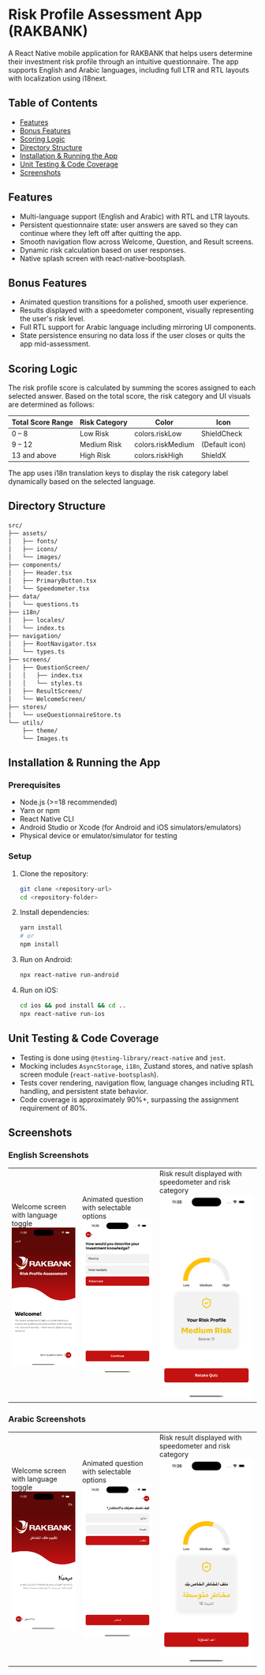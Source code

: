 # Risk Profile Assessment App (RAKBANK)

A React Native mobile application for RAKBANK that helps users determine their investment risk profile through an intuitive questionnaire. The app supports English and Arabic languages, including full LTR and RTL layouts with localization using i18next.

## Table of Contents
- [Features](#features)
- [Bonus Features](#bonus-features)
- [Scoring Logic](#scoring-logic)
- [Directory Structure](#directory-structure)
- [Installation & Running the App](#installation--running-the-app)
- [Unit Testing & Code Coverage](#unit-testing--code-coverage)
- [Screenshots](#screenshots)

## Features
- Multi-language support (English and Arabic) with RTL and LTR layouts.
- Persistent questionnaire state: user answers are saved so they can continue where they left off after quitting the app.
- Smooth navigation flow across Welcome, Question, and Result screens.
- Dynamic risk calculation based on user responses.
- Native splash screen with react-native-bootsplash.

## Bonus Features
- Animated question transitions for a polished, smooth user experience.
- Results displayed with a speedometer component, visually representing the user's risk level.
- Full RTL support for Arabic language including mirroring UI components.
- State persistence ensuring no data loss if the user closes or quits the app mid-assessment.

## Scoring Logic
The risk profile score is calculated by summing the scores assigned to each selected answer. Based on the total score, the risk category and UI visuals are determined as follows:

| Total Score Range | Risk Category | Color          | Icon        |
|-------------------|---------------|----------------|-------------|
| 0 – 8             | Low Risk      | colors.riskLow | ShieldCheck |
| 9 – 12            | Medium Risk   | colors.riskMedium | (Default icon) |
| 13 and above      | High Risk     | colors.riskHigh | ShieldX     |

The app uses i18n translation keys to display the risk category label dynamically based on the selected language.

## Directory Structure
```
src/
├── assets/
│   ├── fonts/
│   ├── icons/
│   └── images/
├── components/
│   ├── Header.tsx
│   ├── PrimaryButton.tsx
│   └── Speedometer.tsx
├── data/
│   └── questions.ts
├── i18n/
│   ├── locales/
│   └── index.ts
├── navigation/
│   ├── RootNavigator.tsx
│   └── types.ts
├── screens/
│   ├── QuestionScreen/
│   │   ├── index.tsx
│   │   └── styles.ts
│   ├── ResultScreen/
│   └── WelcomeScreen/
├── stores/
│   └── useQuestionnaireStore.ts
└── utils/
    ├── theme/
    └── Images.ts
```

## Installation & Running the App

### Prerequisites
- Node.js (>=18 recommended)
- Yarn or npm
- React Native CLI
- Android Studio or Xcode (for Android and iOS simulators/emulators)
- Physical device or emulator/simulator for testing

### Setup
1. Clone the repository:
   ```bash
   git clone <repository-url>
   cd <repository-folder>
   ```

2. Install dependencies:
   ```bash
   yarn install
   # or
   npm install
   ```

3. Run on Android:
   ```bash
   npx react-native run-android
   ```

4. Run on iOS:
   ```bash
   cd ios && pod install && cd ..
   npx react-native run-ios
   ```

## Unit Testing & Code Coverage
- Testing is done using `@testing-library/react-native` and `jest`.
- Mocking includes `AsyncStorage`, `i18n`, Zustand stores, and native splash screen module (`react-native-bootsplash`).
- Tests cover rendering, navigation flow, language changes including RTL handling, and persistent state behavior.
- Code coverage is approximately 90%+, surpassing the assignment requirement of 80%.

## Screenshots

### English Screenshots
<table>
  <tr>
    <td>
      Welcome screen with language toggle<br>
      <img src="https://github.com/HunainHumail/RiskProfileAssessment/raw/main/screenshots/en/welcome.png" alt="Welcome Screen EN" width="200">
    </td>
    <td>
      Animated question with selectable options<br>
      <img src="https://github.com/HunainHumail/RiskProfileAssessment/raw/main/screenshots/en/questions.png" alt="Question Screen EN" width="200">
    </td>
    <td>
      Risk result displayed with speedometer and risk category<br>
      <img src="https://github.com/HunainHumail/RiskProfileAssessment/raw/main/screenshots/en/result.png" alt="Result Screen EN" width="200">
    </td>
  </tr>
</table>

### Arabic Screenshots
<table>
  <tr>
    <td>
      Welcome screen with language toggle<br>
      <img src="https://github.com/HunainHumail/RiskProfileAssessment/raw/main/screenshots/ar/welcome.png" alt="Welcome Screen AR" width="200">
    </td>
    <td>
      Animated question with selectable options<br>
      <img src="https://github.com/HunainHumail/RiskProfileAssessment/raw/main/screenshots/ar/questions.png" alt="Question Screen AR" width="200">
    </td>
    <td>
      Risk result displayed with speedometer and risk category<br>
      <img src="https://github.com/HunainHumail/RiskProfileAssessment/raw/main/screenshots/ar/result.png" alt="Result Screen AR" width="200">
    </td>
  </tr>
</table>